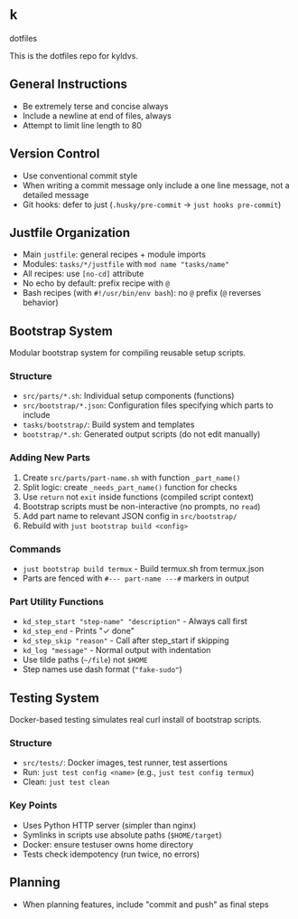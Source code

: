 # `k`

dotfiles

This is the dotfiles repo for kyldvs.

## General Instructions

- Be extremely terse and concise always
- Include a newline at end of files, always
- Attempt to limit line length to 80

## Version Control

- Use conventional commit style
- When writing a commit message only include a one line message, not a detailed message
- Git hooks: defer to just (`.husky/pre-commit` → `just hooks pre-commit`)

## Justfile Organization

- Main `justfile`: general recipes + module imports
- Modules: `tasks/*/justfile` with `mod name "tasks/name"`
- All recipes: use `[no-cd]` attribute
- No echo by default: prefix recipe with `@`
- Bash recipes (with `#!/usr/bin/env bash`): no `@` prefix (`@` reverses behavior)

## Bootstrap System

Modular bootstrap system for compiling reusable setup scripts.

### Structure
- `src/parts/*.sh`: Individual setup components (functions)
- `src/bootstrap/*.json`: Configuration files specifying which parts to include
- `tasks/bootstrap/`: Build system and templates
- `bootstrap/*.sh`: Generated output scripts (do not edit manually)

### Adding New Parts
1. Create `src/parts/part-name.sh` with function `_part_name()`
2. Split logic: create `_needs_part_name()` function for checks
3. Use `return` not `exit` inside functions (compiled script context)
4. Bootstrap scripts must be non-interactive (no prompts, no `read`)
5. Add part name to relevant JSON config in `src/bootstrap/`
6. Rebuild with `just bootstrap build <config>`

### Commands
- `just bootstrap build termux` - Build termux.sh from termux.json
- Parts are fenced with `#--- part-name ---#` markers in output

### Part Utility Functions
- `kd_step_start "step-name" "description"` - Always call first
- `kd_step_end` - Prints "✓ done"
- `kd_step_skip "reason"` - Call after step_start if skipping
- `kd_log "message"` - Normal output with indentation
- Use tilde paths (`~/file`) not `$HOME`
- Step names use dash format (`"fake-sudo"`)

## Testing System

Docker-based testing simulates real curl install of bootstrap scripts.

### Structure
- `src/tests/`: Docker images, test runner, test assertions
- Run: `just test config <name>` (e.g., `just test config termux`)
- Clean: `just test clean`

### Key Points
- Uses Python HTTP server (simpler than nginx)
- Symlinks in scripts use absolute paths (`$HOME/target`)
- Docker: ensure testuser owns home directory
- Tests check idempotency (run twice, no errors)

## Planning
- When planning features, include "commit and push" as final steps
